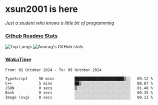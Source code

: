 # xsun2001 is here

*Just a student who knows a little bit of programming*

### [Github Readme Stats](https://github.com/anuraghazra/github-readme-stats)

![Top Langs](https://github-readme-stats.vercel.app/api/top-langs/?username=xsun2001&layout=compact&theme=radical) ![Anurag's GitHub stats](https://github-readme-stats.vercel.app/api?username=xsun2001&show_icons=true&theme=radical)

### [WakaTime](https://wakatime.com)

<!--START_SECTION:waka-->

```txt
From: 02 October 2024 - To: 09 October 2024

TypeScript     56 mins         ██████████████████████▒░░   89.12 %
C++            5 mins          ██▒░░░░░░░░░░░░░░░░░░░░░░   08.87 %
JSON           0 secs          ▒░░░░░░░░░░░░░░░░░░░░░░░░   01.48 %
Bash           0 secs          ░░░░░░░░░░░░░░░░░░░░░░░░░   00.35 %
Image (svg)    0 secs          ░░░░░░░░░░░░░░░░░░░░░░░░░   00.11 %
```

<!--END_SECTION:waka-->
